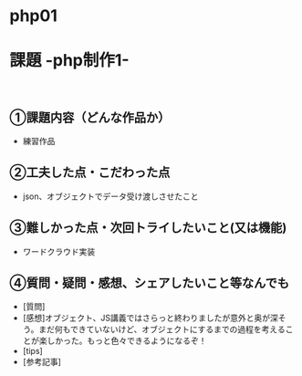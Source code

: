 # php01
# 課題 -php制作1-
​
## ①課題内容（どんな作品か）
- 練習作品
​
## ②工夫した点・こだわった点
- json、オブジェクトでデータ受け渡しさせたこと
​
## ③難しかった点・次回トライしたいこと(又は機能)
- ワードクラウド実装

## ④質問・疑問・感想、シェアしたいこと等なんでも
- [質問]
- [感想]オブジェクト、JS講義ではさらっと終わりましたが意外と奥が深そう。まだ何もできていないけど、オブジェクトにするまでの過程を考えることが楽しかった。もっと色々できるようになるぞ！
- [tips]
- [参考記事]
